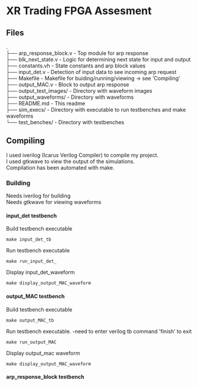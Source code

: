 # XR Trading FPGA Assesment  

## Files  
.  
├── arp_response_block.v    -   Top module for arp response  
├── blk_next_state.v        -   Logic for determining next state for input and output  
├── constants.vh            -   State constants and arp block values  
├── input_det.v             -   Detection of input data to see incoming arp request  
├── Makefile                -   Makefile for buiding/running/viewing -> see 'Compiling'  
├── output_MAC.v            -   Block to output arp response  
├── output_test_images/     -   Directory with waveform images  
├── output_waveforms/       -   Directory with waveforms  
├── README.md               -   This readme  
├── sim_execs/              -   Directory with executable to run testbenches and make waveforms  
└── test_benches/           -   Directory with testbenches  



## Compiling  
I used iverilog (Icarus Verilog Compiler) to compile my project.  
I used gtkwave to view the output of the simulations.  
Compilation has been automated with make.  

### Building

Needs iverilog for building  
Needs gtkwave for viewing waveforms

#### input_det testbench  
Build testbench executable  
```
make input_det_tb
```

Run testbench executable
```
make run_input_det_
```

Display input_det_waveform
```
make display_output_MAC_waveform 
```

#### output_MAC testbench  
Build testbench executable  
```
make output_MAC_tb
```

Run testbench executable. -need to enter verilog tb command 'finish' to exit
```
make run_output_MAC
```

Display output_mac waveform
```
make display_output_MAC_waveform 
```

#### arp_response_block testbench  

